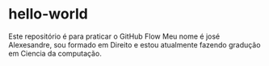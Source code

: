 # hello-world
Este repositório é para praticar o GitHub Flow
Meu nome é josé Alexesandre, sou formado em Direito e estou atualmente fazendo gradução em Ciencia da computação.
